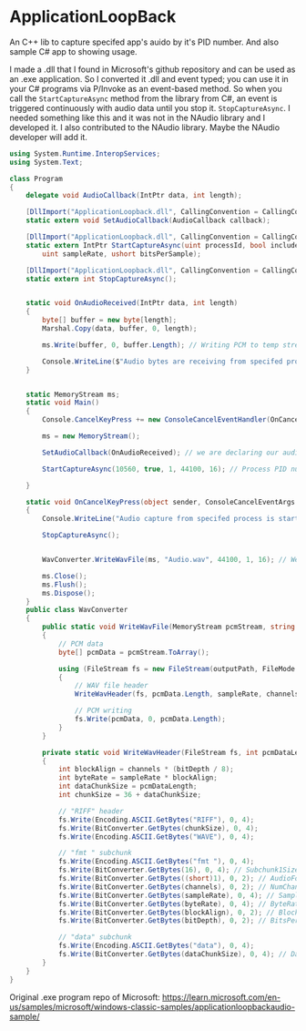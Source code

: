 # ApplicationLoopBack
 An C++ lib to capture specifed app's auido by it's PID number. And also sample C# app to showing usage.

 I made a .dll that I found in Microsoft's github repository and can be used as an .exe application. So I converted it .dll and event typed; you can use it in your C# programs via P/Invoke as an event-based method. So when you call the `StartCaptureAsync` method from the library from C#, an event is triggered continuously with audio data until you stop it. `StopCaptureAsync`. I needed something like this and it was not in the NAudio library and I developed it. I also contributed to the NAudio library. Maybe the NAudio developer will add it.

````cs
using System.Runtime.InteropServices;
using System.Text;

class Program
{
    delegate void AudioCallback(IntPtr data, int length);

    [DllImport("ApplicationLoopback.dll", CallingConvention = CallingConvention.StdCall)]
    static extern void SetAudioCallback(AudioCallback callback);

    [DllImport("ApplicationLoopback.dll", CallingConvention = CallingConvention.StdCall)]
    static extern IntPtr StartCaptureAsync(uint processId, bool includeProcessTree, ushort channel, 
        uint sampleRate, ushort bitsPerSample);

    [DllImport("ApplicationLoopback.dll", CallingConvention = CallingConvention.StdCall)]
    static extern int StopCaptureAsync();


    static void OnAudioReceived(IntPtr data, int length)
    {
        byte[] buffer = new byte[length];
        Marshal.Copy(data, buffer, 0, length);

        ms.Write(buffer, 0, buffer.Length); // Writing PCM to temp stream to converting it to WAV later.

        Console.WriteLine($"Audio bytes are receiving from specifed process: {length} byte");
    }


    static MemoryStream ms;
    static void Main()
    {
        Console.CancelKeyPress += new ConsoleCancelEventHandler(OnCancelKeyPress);

        ms = new MemoryStream();

        SetAudioCallback(OnAudioReceived); // we are declaring our audio output event in PCM format.

        StartCaptureAsync(10560, true, 1, 44100, 16); // Process PID number and includes process tree or not.

    }

    static void OnCancelKeyPress(object sender, ConsoleCancelEventArgs e)
    {
        Console.WriteLine("Audio capture from specifed process is started, press CTRL + C to stop.");

        StopCaptureAsync();


        WavConverter.WriteWavFile(ms, "Audio.wav", 44100, 1, 16); // We are converting PCM format to WAV.

        ms.Close();
        ms.Flush();
        ms.Dispose();
    }
    public class WavConverter
    {
        public static void WriteWavFile(MemoryStream pcmStream, string outputPath, int sampleRate, short channels, short bitDepth)
        {
            // PCM data
            byte[] pcmData = pcmStream.ToArray();

            using (FileStream fs = new FileStream(outputPath, FileMode.Create))
            {
                // WAV file header
                WriteWavHeader(fs, pcmData.Length, sampleRate, channels, bitDepth);

                // PCM writing
                fs.Write(pcmData, 0, pcmData.Length);
            }
        }

        private static void WriteWavHeader(FileStream fs, int pcmDataLength, int sampleRate, short channels, short bitDepth)
        {
            int blockAlign = channels * (bitDepth / 8);
            int byteRate = sampleRate * blockAlign;
            int dataChunkSize = pcmDataLength;
            int chunkSize = 36 + dataChunkSize;

            // "RIFF" header
            fs.Write(Encoding.ASCII.GetBytes("RIFF"), 0, 4);
            fs.Write(BitConverter.GetBytes(chunkSize), 0, 4);
            fs.Write(Encoding.ASCII.GetBytes("WAVE"), 0, 4);

            // "fmt " subchunk
            fs.Write(Encoding.ASCII.GetBytes("fmt "), 0, 4);
            fs.Write(BitConverter.GetBytes(16), 0, 4); // Subchunk1Size (16 for PCM)
            fs.Write(BitConverter.GetBytes((short)1), 0, 2); // AudioFormat (1 for PCM)
            fs.Write(BitConverter.GetBytes(channels), 0, 2); // NumChannels
            fs.Write(BitConverter.GetBytes(sampleRate), 0, 4); // SampleRate
            fs.Write(BitConverter.GetBytes(byteRate), 0, 4); // ByteRate
            fs.Write(BitConverter.GetBytes(blockAlign), 0, 2); // BlockAlign
            fs.Write(BitConverter.GetBytes(bitDepth), 0, 2); // BitsPerSample

            // "data" subchunk
            fs.Write(Encoding.ASCII.GetBytes("data"), 0, 4);
            fs.Write(BitConverter.GetBytes(dataChunkSize), 0, 4); // DataSize
        }
    }
}

````
Original .exe program repo of Microsoft: https://learn.microsoft.com/en-us/samples/microsoft/windows-classic-samples/applicationloopbackaudio-sample/
